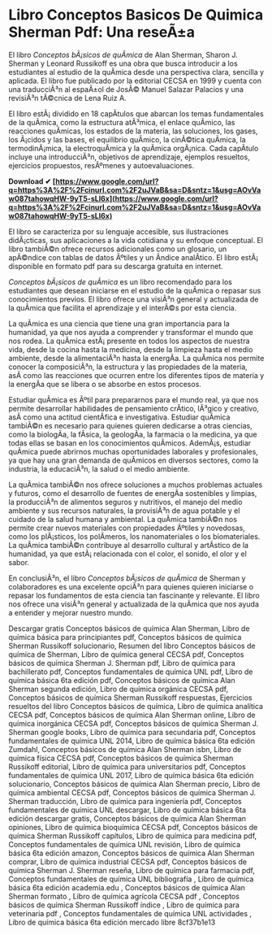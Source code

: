 # Libro Conceptos Basicos De Quimica Sherman Pdf: Una reseÃ±a
 
El libro *Conceptos bÃ¡sicos de quÃ­mica* de Alan Sherman, Sharon J. Sherman y Leonard Russikoff es una obra que busca introducir a los estudiantes al estudio de la quÃ­mica desde una perspectiva clara, sencilla y aplicada. El libro fue publicado por la editorial CECSA en 1999 y cuenta con una traducciÃ³n al espaÃ±ol de JosÃ© Manuel Salazar Palacios y una revisiÃ³n tÃ©cnica de Lena Ruiz A.
 
El libro estÃ¡ dividido en 18 capÃ­tulos que abarcan los temas fundamentales de la quÃ­mica, como la estructura atÃ³mica, el enlace quÃ­mico, las reacciones quÃ­micas, los estados de la materia, las soluciones, los gases, los Ã¡cidos y las bases, el equilibrio quÃ­mico, la cinÃ©tica quÃ­mica, la termodinÃ¡mica, la electroquÃ­mica y la quÃ­mica orgÃ¡nica. Cada capÃ­tulo incluye una introducciÃ³n, objetivos de aprendizaje, ejemplos resueltos, ejercicios propuestos, resÃºmenes y autoevaluaciones.
 
**Download ✔ [https://www.google.com/url?q=https%3A%2F%2Fcinurl.com%2F2uJVaB&sa=D&sntz=1&usg=AOvVaw087tahowqHW-9yT5-sLl6x](https://www.google.com/url?q=https%3A%2F%2Fcinurl.com%2F2uJVaB&sa=D&sntz=1&usg=AOvVaw087tahowqHW-9yT5-sLl6x)**


 
El libro se caracteriza por su lenguaje accesible, sus ilustraciones didÃ¡cticas, sus aplicaciones a la vida cotidiana y su enfoque conceptual. El libro tambiÃ©n ofrece recursos adicionales como un glosario, un apÃ©ndice con tablas de datos Ãºtiles y un Ã­ndice analÃ­tico. El libro estÃ¡ disponible en formato pdf para su descarga gratuita en internet.
 
*Conceptos bÃ¡sicos de quÃ­mica* es un libro recomendado para los estudiantes que desean iniciarse en el estudio de la quÃ­mica o repasar sus conocimientos previos. El libro ofrece una visiÃ³n general y actualizada de la quÃ­mica que facilita el aprendizaje y el interÃ©s por esta ciencia.
  
La quÃ­mica es una ciencia que tiene una gran importancia para la humanidad, ya que nos ayuda a comprender y transformar el mundo que nos rodea. La quÃ­mica estÃ¡ presente en todos los aspectos de nuestra vida, desde la cocina hasta la medicina, desde la limpieza hasta el medio ambiente, desde la alimentaciÃ³n hasta la energÃ­a. La quÃ­mica nos permite conocer la composiciÃ³n, la estructura y las propiedades de la materia, asÃ­ como las reacciones que ocurren entre los diferentes tipos de materia y la energÃ­a que se libera o se absorbe en estos procesos.
 
Estudiar quÃ­mica es Ãºtil para prepararnos para el mundo real, ya que nos permite desarrollar habilidades de pensamiento crÃ­tico, lÃ³gico y creativo, asÃ­ como una actitud cientÃ­fica e investigativa. Estudiar quÃ­mica tambiÃ©n es necesario para quienes quieren dedicarse a otras ciencias, como la biologÃ­a, la fÃ­sica, la geologÃ­a, la farmacia o la medicina, ya que todas ellas se basan en los conocimientos quÃ­micos. AdemÃ¡s, estudiar quÃ­mica puede abrirnos muchas oportunidades laborales y profesionales, ya que hay una gran demanda de quÃ­micos en diversos sectores, como la industria, la educaciÃ³n, la salud o el medio ambiente.
 
La quÃ­mica tambiÃ©n nos ofrece soluciones a muchos problemas actuales y futuros, como el desarrollo de fuentes de energÃ­a sostenibles y limpias, la producciÃ³n de alimentos seguros y nutritivos, el manejo del medio ambiente y sus recursos naturales, la provisiÃ³n de agua potable y el cuidado de la salud humana y ambiental. La quÃ­mica tambiÃ©n nos permite crear nuevos materiales con propiedades Ãºtiles y novedosas, como los plÃ¡sticos, los polÃ­meros, los nanomateriales o los biomateriales. La quÃ­mica tambiÃ©n contribuye al desarrollo cultural y artÃ­stico de la humanidad, ya que estÃ¡ relacionada con el color, el sonido, el olor y el sabor.
 
En conclusiÃ³n, el libro *Conceptos bÃ¡sicos de quÃ­mica* de Sherman y colaboradores es una excelente opciÃ³n para quienes quieren iniciarse o repasar los fundamentos de esta ciencia tan fascinante y relevante. El libro nos ofrece una visiÃ³n general y actualizada de la quÃ­mica que nos ayuda a entender y mejorar nuestro mundo.
 
Descargar gratis Conceptos básicos de química Alan Sherman,  Libro de química básica para principiantes pdf,  Conceptos básicos de química Sherman Russikoff solucionario,  Resumen del libro Conceptos básicos de química de Sherman,  Libro de química general CECSA pdf,  Conceptos básicos de química Sherman J. Sherman pdf,  Libro de química para bachillerato pdf,  Conceptos fundamentales de química UNL pdf,  Libro de química básica 6ta edición pdf,  Conceptos básicos de química Alan Sherman segunda edición,  Libro de química orgánica CECSA pdf,  Conceptos básicos de química Sherman Russikoff respuestas,  Ejercicios resueltos del libro Conceptos básicos de química,  Libro de química analítica CECSA pdf,  Conceptos básicos de química Alan Sherman online,  Libro de química inorgánica CECSA pdf,  Conceptos básicos de química Sherman J. Sherman google books,  Libro de química para secundaria pdf,  Conceptos fundamentales de química UNL 2014,  Libro de química básica 6ta edición Zumdahl,  Conceptos básicos de química Alan Sherman isbn,  Libro de química física CECSA pdf,  Conceptos básicos de química Sherman Russikoff editorial,  Libro de química para universitarios pdf,  Conceptos fundamentales de química UNL 2017,  Libro de química básica 6ta edición solucionario,  Conceptos básicos de química Alan Sherman precio,  Libro de química ambiental CECSA pdf,  Conceptos básicos de química Sherman J. Sherman traducción,  Libro de química para ingeniería pdf,  Conceptos fundamentales de química UNL descargar,  Libro de química básica 6ta edición descargar gratis,  Conceptos básicos de química Alan Sherman opiniones,  Libro de química bioquímica CECSA pdf,  Conceptos básicos de química Sherman Russikoff capítulos,  Libro de química para medicina pdf,  Conceptos fundamentales de química UNL revisión,  Libro de química básica 6ta edición amazon,  Conceptos básicos de química Alan Sherman comprar,  Libro de química industrial CECSA pdf,  Conceptos básicos de química Sherman J. Sherman reseña,  Libro de química para farmacia pdf,  Conceptos fundamentales de química UNL bibliografía ,  Libro de química básica 6ta edición academia.edu ,  Conceptos básicos de química Alan Sherman formato ,  Libro de química agrícola CECSA pdf ,  Conceptos básicos de química Sherman Russikoff índice ,  Libro de química para veterinaria pdf ,  Conceptos fundamentales de química UNL actividades ,  Libro de química básica 6ta edición mercado libre
 8cf37b1e13
 
